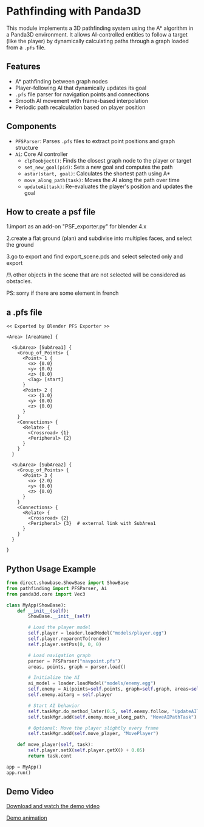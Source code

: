 # Pathfinding with Panda3D

This module implements a 3D pathfinding system using the A* algorithm in a Panda3D environment. It allows AI-controlled entities to follow a target (like the player) by dynamically calculating paths through a graph loaded from a `.pfs` file.

## Features

- A* pathfinding between graph nodes
- Player-following AI that dynamically updates its goal
- `.pfs` file parser for navigation points and connections
- Smooth AI movement with frame-based interpolation
- Periodic path recalculation based on player position

## Components

- `PFSParser`: Parses `.pfs` files to extract point positions and graph structure
- `Ai`: Core AI controller
  - `clpToobject()`: Finds the closest graph node to the player or target
  - `set_new_goal(pid)`: Sets a new goal and computes the path
  - `astar(start, goal)`: Calculates the shortest path using A*
  - `move_along_path(task)`: Moves the AI along the path over time
  - `updateAi(task)`: Re-evaluates the player's position and updates the goal

## How to create a psf file

1.import as an add-on "PSF_exporter.py" for blender 4.x

2.create a flat ground (plan) and subdivise into multiples faces, and select the ground

3.go to export and find export_scene.pds and select selected only and export

/!\ other objects in the scene that are not selected will be considered as obstacles.

PS: sorry if there are some element in french

## a .pfs file

```pfs
<< Exported by Blender PFS Exporter >>

<Area> [AreaName] {

  <SubArea> [SubArea1] {
    <Group_of_Points> {
      <Point> 1 {
        <x> {0.0}
        <y> {0.0}
        <z> {0.0}
        <Tag> [start]
      }
      <Point> 2 {
        <x> {1.0}
        <y> {0.0}
        <z> {0.0}
      }
    }
    <Connections> {
      <Relate> {
        <Crossroad> {1}
        <Peripheral> {2}
      }
    }
  }

  <SubArea> [SubArea2] {
    <Group_of_Points> {
      <Point> 3 {
        <x> {2.0}
        <y> {0.0}
        <z> {0.0}
      }
    }
    <Connections> {
      <Relate> {
        <Crossroad> {2}
        <Peripheral> {3}  # external link with SubArea1
      }
    }
  }

}

```

## Python Usage Example

```python
from direct.showbase.ShowBase import ShowBase
from pathfinding import PFSParser, Ai
from panda3d.core import Vec3

class MyApp(ShowBase):
    def __init__(self):
        ShowBase.__init__(self)

        # Load the player model
        self.player = loader.loadModel("models/player.egg")
        self.player.reparentTo(render)
        self.player.setPos(0, 0, 0)

        # Load navigation graph
        parser = PFSParser("navpoint.pfs")
        areas, points, graph = parser.load()

        # Initialize the AI
        ai_model = loader.loadModel("models/enemy.egg")
        self.enemy = Ai(points=self.points, graph=self.graph, areas=self.areas, model=self.pnj, world=self.bullet_world, use_bullet=True)
        self.enemy.aitarg = self.player

        # Start AI behavior
        self.taskMgr.do_method_later(0.5, self.enemy.follow, "UpdateAITask")
        self.taskMgr.add(self.enemy.move_along_path, "MoveAIPathTask")

        # Optional: Move the player slightly every frame
        self.taskMgr.add(self.move_player, "MovePlayer")

    def move_player(self, task):
        self.player.setX(self.player.getX() + 0.05)
        return task.cont

app = MyApp()
app.run()
```

## Demo Video

[Download and watch the demo video](video/samples_wandering.mp4)

[Demo animation](video/samples_wandering.gif)
